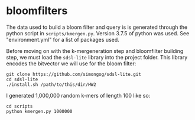 # bloomfilters

The data used to build a bloom filter and query is is generated through the python script in `scripts/kmergen.py`. Version 3.7.5 of python was used. See "environment.yml" for a list of packages used. 

Before moving on with the k-mergeneration step and bloomfilter building step, we must load the `sdsl-lite` library into the project folder. This library encodes the bitvector we will use for the bloom filter:

```
git clone https://github.com/simongog/sdsl-lite.git
cd sdsl-lite
./install.sh /path/to/this/dir/HW2
```

I generated 1,000,000 random k-mers of length 100 like so:

```
cd scripts
python kmergen.py 1000000
```
